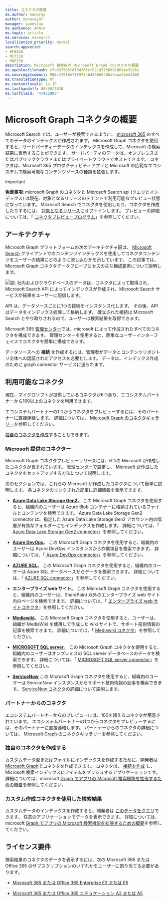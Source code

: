 ```yaml
---
title: コネクタの概要
ms.author: monaray
author: monaray97
manager: jameslau
ms.audience: Admin
ms.topic: article
ms.service: mssearch
localization_priority: Normal
search.appverid:
- BFB160
- MET150
- MOE150
description: Microsoft 検索用の Microsoft Graph のコネクタの概要
ms.openlocfilehash: e7c697505f6f84f6fef021df756091d8f4e32db1
ms.sourcegitcommit: 988c37610e71f9784b486660400aecaa7bed40b0
ms.translationtype: MT
ms.contentlocale: ja-JP
ms.lasthandoff: 09/09/2020
ms.locfileid: "47422903"
---
```

# <a name="overview-of-microsoft-graph-connectors"></a>Microsoft Graph コネクタの概要

Microsoft Search では、ユーザーが検索できるように、 [microsoft 365](https://www.microsoft.com/microsoft-365) のすべてのデータのインデックスが作成されます。 Microsoft Graph コネクタを使用すると、サードパーティーデータのインデックスを作成して、Microsoft の検索結果に表示することができます。 サードパーティのデータは、オンプレミスまたはパブリッククラウドまたはプライベートクラウドでホストできます。 コネクタは、Microsoft 365 プロダクティビティアプリと Microsoft の広範なエコシステムで検索可能なコンテンツソースの種類を拡張します。

> [!IMPORTANT]
> **免責事項**: microsoft Graph のコネクタと Microsoft Search api (クエリとインデックス) は現在、対象となるリリースのテナントで利用可能なプレビュー状態になっています。 Microsoft Search でコネクタを使用したり、コネクタを作成したりするには、 [対象となるリリース](https://docs.microsoft.com/office365/admin/manage/release-options-in-office-365?view=o365-worldwide)にオプトインします。 プレビューの詳細については、「 [コネクタプレビュープログラム](connectors-preview.md)」を参照してください。

## <a name="architecture"></a>アーキテクチャ

Microsoft Graph プラットフォームの次のアーキテクチャ図は、 [Microsoft Search](https://docs.microsoft.com/microsoftsearch/overview-microsoft-search) クライアントでのコンテンツインデックスを使用してコネクタコンテンツをユーザーの結果にどのように流し込むかを示しています。 この記事では、Microsoft Graph コネクタデータフロープロセスの主な構成要素について説明します。

![図: 社内およびクラウドベースのデータは、コネクタによって取得され、Microsoft Search API によってインデックスが作成され、Microsoft Search サービスが結果をユーザーに配信します。](media/highlevel-connectors_FINAL.png)

API は、データソースごとに1つの接続をインスタンス化します。 その後、API はデータをインデックス処理して格納します。 確立された接続は Microsoft Search とやり取りされるので、ユーザーは検索結果を取得できます。

Microsoft 365 [管理センター](https://admin.microsoft.com)では、microsoft によって作成されたすべてのコネクタを構成できます。 管理センターを使用すると、簡単なユーザーインターフェイスでコネクタを簡単に構成できます。

データソースへの **接続** を作成するには、管理者がデータとコンテンツリポジトリ全体への認証されたアクセスを必要とします。 データは、インデックス作成のために graph connector サービスに送られます。

## <a name="available-connectors"></a>利用可能なコネクタ

現在、マイクロソフトが提供しているコネクタが6つあり、エコシステムパートナーから100以上のコネクタを利用できます。

エコシステムパートナーの1つからコネクタをプレビューするには、そのパートナーに直接連絡します。 詳細については、 [Microsoft Graph のコネクタギャラリー](connectors-gallery.md)を参照してください。

[独自のコネクタを作成](https://docs.microsoft.com/graph/search-concept-overview)することもできます。

### <a name="connectors-by-microsoft"></a>Microsoft 提供のコネクター

Microsoft Graph コネクタプレビューリリースには、6つの Microsoft が作成したコネクタが含まれています。 [管理センター](https://admin.microsoft.com)で設定し、 [Microsoft が作成](configure-connector.md)したコネクタをセットアップする方法について説明します。

次のセクションでは、これらの Microsoft が作成したコネクタについて簡単に説明します。 各コネクタのリンクされた記事に詳細情報を表示できます。

- **[Azure Data Lake Storage Gen2](https://docs.microsoft.com/azure/storage/blobs/data-lake-storage-introduction)**。 この Microsoft Graph コネクタを使用すると、組織内のユーザーは Azure Blob コンテナーに格納されているファイルとコンテンツを検索できます。 Azure Data Lake Storage Gen2 connector は、指定した Azure Data Lake Storage Gen2 アカウント内の階層が有効なフォルダーにもインデックスを作成します。
詳細については、「 [Azure Data Lake Storage Gen2 connector](azure-data-lake-connector.md)」を参照してください。

- **[Azure DevOps](https://azure.microsoft.com/services/devops)**。 この Microsoft Graph コネクタを使用すると、組織内のユーザーは Azure DevOps インスタンスから作業項目を検索できます。
詳細については、「 [Azure DevOps connector](azure-devops-connector.md)」を参照してください。

- **[AZURE SQL](https://azure.microsoft.com/services/sql-database)**。 この Microsoft Graph コネクタを使用すると、組織内のユーザーは Azure SQL データベースからデータを検索できます。
詳細については、「 [AZURE SQL connector](MSSQL-connector.md)」を参照してください。

- **エンタープライズ web サイト**。 この Microsoft Graph コネクタを使用すると、組織内のユーザーは、SharePoint 以外のエンタープライズ web サイト内のページを検索できます。
詳細については、「 [エンタープライズ web サイトコネクタ](enterprise-web-connector.md)」を参照してください。

- **[Mediawiki](https://www.mediawiki.org/wiki/MediaWiki)**。 この Microsoft Graph コネクタを使用すると、ユーザーは、組織が MediaWiki を使用して作成した wiki サイトで、サポート技術情報の記事を検索できます。
詳細については、「 [Mediawiki コネクタ](mediawiki-connector.md)」を参照してください。

- **[MICROSOFT SQL server](https://www.microsoft.com/sql-server/sql-server-2017)**。 この Microsoft Graph コネクタを使用すると、組織内のユーザーはオンプレミスの SQL server データベースのデータを検索できます。
詳細については、「 [MICROSOFT SQL server connector](MSSQL-connector.md)」を参照してください。

- **[ServiceNow](https://www.servicenow.com)** この Microsoft Graph コネクタを使用すると、組織内のユーザーは ServiceNow インスタンスからサポート技術情報の記事を検索できます。
[ServiceNow コネクタ](servicenow-connector.md)の詳細について説明します。

### <a name="connectors-from-our-partners"></a>パートナーからのコネクタ

エコシステムパートナーからのプレビューには、100を超えるコネクタが用意されています。 エコシステムパートナーの1つからコネクタをプレビューするには、そのパートナーに直接連絡します。
パートナーからのコネクタの詳細については、 [Microsoft Graph のコネクタギャラリー](connectors-gallery.md)を参照してください。

### <a name="build-your-own-connector"></a>独自のコネクタを作成する

カスタムデータ型またはファイルにインデックスを作成するために、開発者は [Microsoft Graph](https://developer.microsoft.com/graph/)でコネクタを作成できます。 コネクタは、 [接続を作成](https://docs.microsoft.com/graph/search-index-manage-connections) し、Microsoft 検索インデックスにアイテムをプッシュするアプリケーションです。 詳細については、microsoft [Graph でアプリの Microsoft 検索機能を拡張するための概要](https://docs.microsoft.com/graph/search-concept-overview)を参照してください。

### <a name="search-results-with-your-custom-built-connector"></a>カスタム作成コネクタを使用した検索結果

カスタムデータのインデックスを作成すると、開発者は [このデータをクエリ](https://docs.microsoft.com/graph/search-concept-custom-types)できます。 任意のアプリケーションでデータを表示できます。 詳細については、microsoft [Graph でアプリの Microsoft 検索機能を拡張するための概要](https://docs.microsoft.com/graph/search-concept-overview)を参照してください。

## <a name="license-requirements"></a>ライセンス要件

検索結果のコネクタのデータを表示するには、次の Microsoft 365 または Office 365 のサブスクリプションのいずれかをユーザーに割り当てる必要があります。

- [Microsoft 365 または Office 365 Enterprise E3 または E5](https://www.microsoft.com/microsoft-365/compare-all-microsoft-365-plans)

- [Microsoft 365 または Office 365 エデュケーション A3 または A5](https://www.microsoft.com/microsoft-365/academic/compare-office-365-education-plans?activetab=tab:primaryr1)
